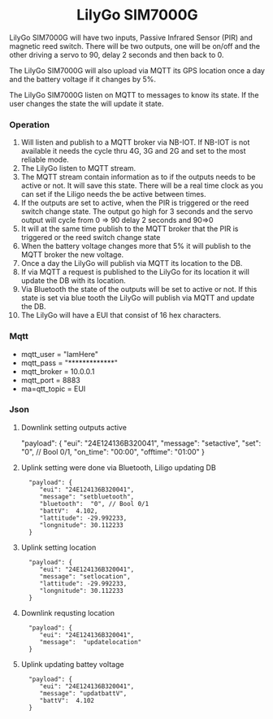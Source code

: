 <h1 align = "center">LilyGo SIM7000G</h1>

LilyGo SIM7000G will have two inputs, Passive Infrared Sensor (PIR) and magnetic reed switch. There will be two outputs, one will be on/off and the other driving a servo to 90, delay 2 seconds and then back to 0.

The LilyGo SIM7000G will also upload via MQTT its GPS location once a day and the battery voltage if it changes by 5%.

The LilyGo SIM7000G listen on MQTT to messages to know its state. If the user changes the state the will update it state.

### Operation

1. Will listen and publish to a MQTT broker via NB-IOT. If NB-IOT is not available it needs the cycle thru 4G, 3G and 2G and set to the most reliable mode.
2. The LilyGo listen to MQTT stream.
3. The MQTT stream contain information as to if the outputs needs to be active or not. It will save this state. There will be a real time clock as you can set if the Liligo needs the be active between times.
4. If the outputs are set to active, when the PIR is triggered or the reed switch change state. The output go high for 3 seconds and the servo output will cycle from 0 => 90 delay 2 seconds and 90=>0 
5. It will at the same time publish to the MQTT broker that the PIR is triggered or the reed switch change state
6. When the battery voltage changes more that 5% it will publish to the MQTT broker the new voltage.
7. Once a day the LilyGo will publish via MQTT its location to the DB.
8. If via MQTT a request is published to the LilyGo for its location it will update the DB with its location.
9. Via Bluetooth the state of the outputs will be set to active or not. If this state is set via blue tooth the LilyGo will publish via MQTT and update the DB.
10. The LilyGo will have a EUI that consist of 16 hex characters.

### Mqtt

* []()mqtt_user = "IamHere"
* []()mqtt_pass = "*************"
* []()mqtt_broker = 10.0.0.1
* []()mqtt_port = 8883
* []()ma=qtt_topic = EUI


### Json

1. Downlink setting outputs active
      
      "payload": {
            "eui": "24E124136B320041",
            "message": "setactive",
            "set": "0", // Bool 0/1,
            "on_time": "00:00",
            "offtime": "01:00"
        }

2. Uplink setting were done via Bluetooth, Liligo updating DB
         
         "payload": {
            "eui": "24E124136B320041",
            "message": "setbluetooth",
            "bluetooth":  "0", // Bool 0/1
            "battV":  4.102,
            "lattitude": -29.992233,
            "longnitude": 30.112233
         }

3. Uplink setting location
         
         "payload": {
            "eui": "24E124136B320041",
            "message": "setlocation",
            "lattitude": -29.992233,
            "longnitude": 30.112233
         }

4. Downlink requsting location
         
         "payload": {
            "eui": "24E124136B320041",
            "message":  "updatelocation"
         }

5. Uplink updating battey voltage
         
         "payload": {
            "eui": "24E124136B320041",
            "message": "updatbattV",
            "battV":  4.102
         }